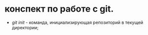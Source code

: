 # конспект по работе с git.

* *git init* - команда, инициализирующая репозиторий в текущей директории;